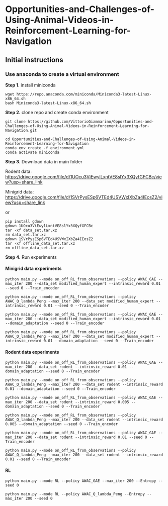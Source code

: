 # Opportunities-and-Challenges-of-Using-Animal-Videos-in-Reinforcement-Learning-for-Navigation

## Initial instructions

### Use anaconda to create a virtual environment

**Step 1.** install miniconda

```shell
wget https://repo.anaconda.com/miniconda/Miniconda3-latest-Linux-x86_64.sh
bash Miniconda3-latest-Linux-x86_64.sh
```

**Step 2.** clone repo and create conda environment

```shell
git clone https://github.com/VittorioGiammarino/Opportunities-and-Challenges-of-Using-Animal-Videos-in-Reinforcement-Learning-for-Navigation.git
```

```shell
cd Opportunities-and-Challenges-of-Using-Animal-Videos-in-Reinforcement-Learning-for-Navigation
conda env create -f environment.yml
conda activate miniconda
```

**Step 3.** Download data in main folder

Rodent data: https://drive.google.com/file/d/1UOcu3ViEwylLxntVE8slYx3XQyfGFCBc/view?usp=share_link

Minigrid data: https://drive.google.com/file/d/1SVrPysESp6VTEd4USVWxIXbZa4IEosZ2/view?usp=share_link

or 

```shell
pip install gdown
gdown 1UOcu3ViEwylLxntVE8slYx3XQyfGFCBc
tar -xf data_set.tar.xz
rm data_set.tar.xz
gdown 1SVrPysESp6VTEd4USVWxIXbZa4IEosZ2
tar -xf offline_data_set.tar.xz
rm offline_data_set.tar.xz 
```

**Step 4.** Run experiments

#### Minigrid data experiments

```shell
python main.py --mode on_off_RL_from_observations --policy AWAC_GAE --max_iter 200 --data_set modified_human_expert --intrinsic_reward 0.01 --seed 0 --Train_encoder
```

```shell
python main.py --mode on_off_RL_from_observations --policy AWAC_Q_lambda_Peng --max_iter 200 --data_set modified_human_expert --intrinsic_reward 0.01 --seed 0 --Train_encoder
```

```shell
python main.py --mode on_off_RL_from_observations --policy AWAC_GAE --max_iter 200 --data_set modified_human_expert --intrinsic_reward 0.01 --domain_adaptation --seed 0 --Train_encoder
```

```shell
python main.py --mode on_off_RL_from_observations --policy AWAC_Q_lambda_Peng --max_iter 200 --data_set modified_human_expert --intrinsic_reward 0.01 --domain_adaptation --seed 0 --Train_encoder
```

#### Rodent data experiments

```shell
python main.py --mode on_off_RL_from_observations --policy AWAC_GAE --max_iter 200 --data_set rodent --intrinsic_reward 0.01 --domain_adaptation --seed 0 --Train_encoder
```

```shell
python main.py --mode on_off_RL_from_observations --policy AWAC_Q_lambda_Peng --max_iter 200 --data_set rodent --intrinsic_reward 0.01 --domain_adaptation --seed 0 --Train_encoder
```

```shell
python main.py --mode on_off_RL_from_observations --policy AWAC_GAE --max_iter 200 --data_set rodent --intrinsic_reward 0.005 --domain_adaptation --seed 0 --Train_encoder
```

```shell
python main.py --mode on_off_RL_from_observations --policy AWAC_Q_lambda_Peng --max_iter 200 --data_set rodent --intrinsic_reward 0.005 --domain_adaptation --seed 0 --Train_encoder
```


```shell
python main.py --mode on_off_RL_from_observations --policy AWAC_GAE --max_iter 200 --data_set rodent --intrinsic_reward 0.01 --seed 0 --Train_encoder
```

```shell
python main.py --mode on_off_RL_from_observations --policy AWAC_Q_lambda_Peng --max_iter 200 --data_set rodent --intrinsic_reward 0.01 --seed 0 --Train_encoder
```

#### RL

```shell
python main.py --mode RL --policy AWAC_GAE --max_iter 200 --Entropy --seed 0
```

```shell
python main.py --mode RL --policy AWAC_Q_lambda_Peng --Entropy --max_iter 200 --seed 0
```
